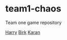 # team1-chaos
Team one game repository 

<a href="https://escapefromhyperisland.github.io/team1-chaos/train-problem">Harry</a>
<a href="https://escapefromhyperisland.github.io/team1-chaos/the-Impossible-remake">Birk</a>
<a href="https://escapefromhyperisland.github.io/team1-chaos/karan-ditc">Karan</a>
